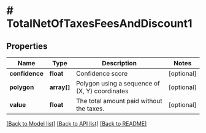 # # TotalNetOfTaxesFeesAndDiscount1

## Properties

Name | Type | Description | Notes
------------ | ------------- | ------------- | -------------
**confidence** | **float** | Confidence score | [optional]
**polygon** | **array[]** | Polygon using a sequence of (X, Y) coordinates | [optional]
**value** | **float** | The total amount paid without the taxes. | [optional]

[[Back to Model list]](../../README.md#models) [[Back to API list]](../../README.md#endpoints) [[Back to README]](../../README.md)
